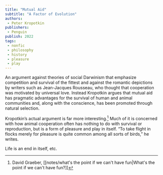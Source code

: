 ```yaml
---
title: "Mutual Aid"
subtitle: "A Factor of Evolution"
authors: 
 - Peter Kropotkin
publishers:
 - Penguin
publish: 2022
tags: 
 - nonfic
 - philosophy
 - history
 - pleasure
 - play
---
```



An argument against theories of social Darwinism that emphasize competition and survival of the fittest and against the romantic depictions by writers such as Jean-Jacques Rousseau, who thought that cooperation was motivated by universal love. Instead Kropotkin argues that mutual aid has pragmatic advantages for the survival of human and animal communities and, along with the conscience, has been promoted through natural selection.

Kropotkin’s actual argument is far more interesting.[^1] Much of it is concerned with how animal cooperation often has nothing to do with survival or reproduction, but is a form of pleasure and play in itself. “To take flight in flocks merely for pleasure is quite common among all sorts of birds,” he writes. 

Life is an end in itself, etc. 

[^1]: David Graeber, [[notes/what's the point if we can't have fun|What's the point if we can't have fun?]]
